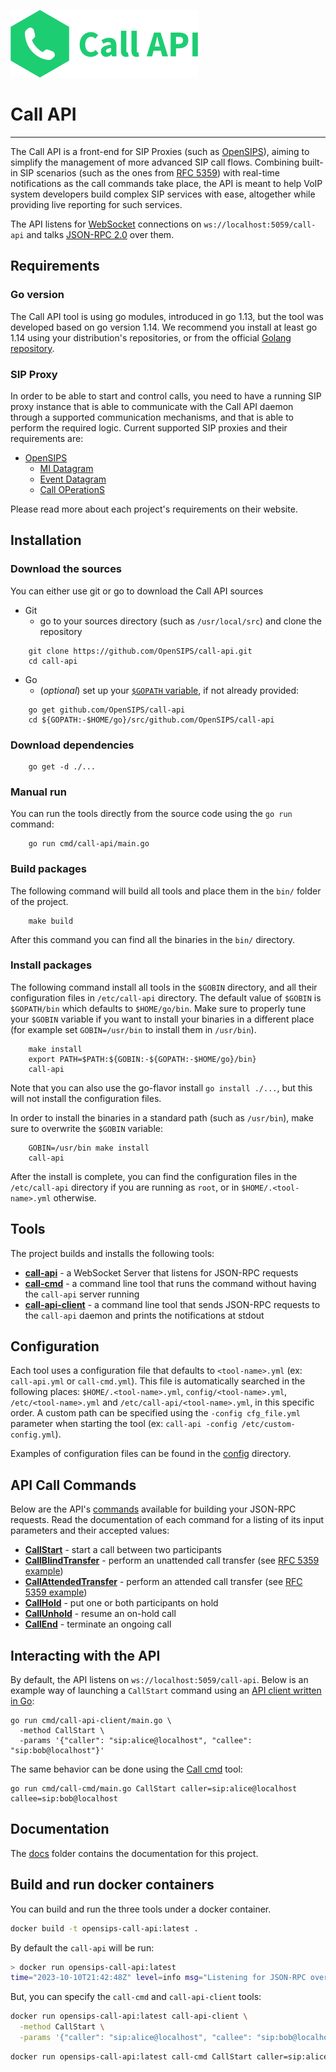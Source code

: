 ![Call API](images/logo/call-api-logo.png "Call API")
# Call API

----

The Call API is a front-end for SIP Proxies (such as [OpenSIPS](https://opensips.org)), aiming to simplify the management of more advanced SIP call flows.  Combining built-in SIP scenarios (such as the ones from [RFC 5359](https://tools.ietf.org/html/rfc5359)) with real-time notifications as the call commands take place, the API is meant to help VoIP system developers build complex SIP services with ease, altogether while providing live reporting for such services.

The API listens for [WebSocket](https://en.wikipedia.org/wiki/WebSocket) connections on `ws://localhost:5059/call-api` and talks [JSON-RPC 2.0](https://www.jsonrpc.org/specification) over them.

## Requirements

### Go version

The Call API tool is using go modules, introduced in go 1.13, but the tool was
developed based on go version 1.14. We recommend you install at least go 1.14
using your distribution's repositories, or from the official
[Golang repository](https://golang.org/dl/).

### SIP Proxy

In order to be able to start and control calls, you need to have a running SIP
proxy instance that is able to communicate with the Call API daemon through a
supported communication mechanisms, and that is able to perform the required
logic. Current supported SIP proxies and their requirements are:

* [OpenSIPS](https://opensips.org)
  * [MI Datagram](https://opensips.org/docs/modules/3.1.x/mi_datagram.html)
  * [Event Datagram](https://opensips.org/docs/modules/3.1.x/event_datagram.html)
  * [Call OPerationS](https://opensips.org/docs/modules/3.1.x/callops.html)

Please read more about each project's requirements on their website.

## Installation

### Download the sources

You can either use git or go to download the Call API sources

* Git
  * go to your sources directory (such as `/usr/local/src`) and clone the repository

```
    git clone https://github.com/OpenSIPS/call-api.git
    cd call-api
```

* Go
  * (_optional_) set up your [`$GOPATH` variable](https://github.com/golang/go/wiki/SettingGOPATH), if not already provided:

```
    go get github.com/OpenSIPS/call-api
    cd ${GOPATH:-$HOME/go}/src/github.com/OpenSIPS/call-api
```

### Download dependencies

```
    go get -d ./...
```

### Manual run

You can run the tools directly from the source code using the `go run` command:

```
    go run cmd/call-api/main.go
```

### Build packages

The following command will build all tools and place them in the `bin/` folder of the project.

```
    make build
```

After this command you can find all the binaries in the `bin/` directory.

### Install packages

The following command install all tools in the `$GOBIN` directory, and all
their configuration files in `/etc/call-api` directory. The default value of
`$GOBIN` is `$GOPATH/bin` which defaults to `$HOME/go/bin`. Make sure to
properly tune your `$GOBIN` variable if you want to install your binaries in a
different place (for example set `GOBIN=/usr/bin` to install them in
`/usr/bin`).

```
    make install
    export PATH=$PATH:${GOBIN:-${GOPATH:-$HOME/go}/bin}
    call-api
```

Note that you can also use the go-flavor install `go install ./...`, but this
will not install the configuration files.

In order to install the binaries in a standard path (such as `/usr/bin`), make
sure to overwrite the `$GOBIN` variable:

```
    GOBIN=/usr/bin make install
    call-api
```

After the install is complete, you can find the configuration files in the
`/etc/call-api` directory if you are running as `root`, or in
`$HOME/.<tool-name>.yml` otherwise.

## Tools

The project builds and installs the following tools:

* **[call-api](cmd/call-api/main.go)** - a WebSocket Server that listens for JSON-RPC requests
* **[call-cmd](cmd/call-cmd/main.go)** - a command line tool that runs the command without  having the `call-api` server running
* **[call-api-client](cmd/call-api-client/main.go)** - a command line tool that sends JSON-RPC requests to the `call-api` daemon and prints the notifications at stdout

## Configuration

Each tool uses a configuration file that defaults to `<tool-name>.yml` (ex:
`call-api.yml` or `call-cmd.yml`). This file is automatically searched in the
following places: `$HOME/.<tool-name>.yml`, `config/<tool-name>.yml`,
`/etc/<tool-name>.yml` and `/etc/call-api/<tool-name>.yml`, in this specific
order. A custom path can be specified using the `-config cfg_file.yml`
parameter when starting the tool (ex: `call-api -config /etc/custom-config.yml`).

Examples of configuration files can be found in the [config](config/) directory.

## API Call Commands

Below are the API's [commands](docs/Commands.md) available for building your JSON-RPC requests.  Read the documentation of each command for a listing of its input parameters and their accepted values:

* **[CallStart](docs/Commands.md#callstart)** - start a call between two participants
* **[CallBlindTransfer](docs/Commands.md#callblindtransfer)** - perform an unattended call transfer (see [RFC 5359 example](https://tools.ietf.org/html/rfc5359#page-50))
* **[CallAttendedTransfer](docs/Commands.md#callattendedtransfer)** - perform an attended call transfer (see [RFC 5359 example](https://tools.ietf.org/html/rfc5359#page-58))
* **[CallHold](docs/Commands.md#callhold)** - put one or both participants on hold
* **[CallUnhold](docs/Commands.md#callunhold)** - resume an on-hold call
* **[CallEnd](docs/Commands.md#callend)** - terminate an ongoing call

## Interacting with the API

By default, the API listens on `ws://localhost:5059/call-api`.  Below is an example way of launching a `CallStart` command using an [API client written in Go](cmd/call-api-client/main.go):

```
go run cmd/call-api-client/main.go \
  -method CallStart \
  -params '{"caller": "sip:alice@localhost", "callee": "sip:bob@localhost"}'
```

The same behavior can be done using the [Call cmd](cmd/call-cmd/main.go) tool:
```
go run cmd/call-cmd/main.go CallStart caller=sip:alice@localhost callee=sip:bob@localhost
```

## Documentation

The [docs](docs/) folder contains the documentation for this project.

## Build and run docker containers

You can build and run the three tools under a docker container.

```sh
docker build -t opensips-call-api:latest .
```

By default the `call-api` will be run:

```sh
> docker run opensips-call-api:latest
time="2023-10-10T21:42:48Z" level=info msg="Listening for JSON-RPC over WebSocket on localhost:5059/call-api ..."
```

But, you can specify the `call-cmd` and `call-api-client` tools:

```sh
docker run opensips-call-api:latest call-api-client \
  -method CallStart \
  -params '{"caller": "sip:alice@localhost", "callee": "sip:bob@localhost"}'
```

```bash
docker run opensips-call-api:latest call-cmd CallStart caller=sip:alice@localhost callee=sip:bob@localhost
```
